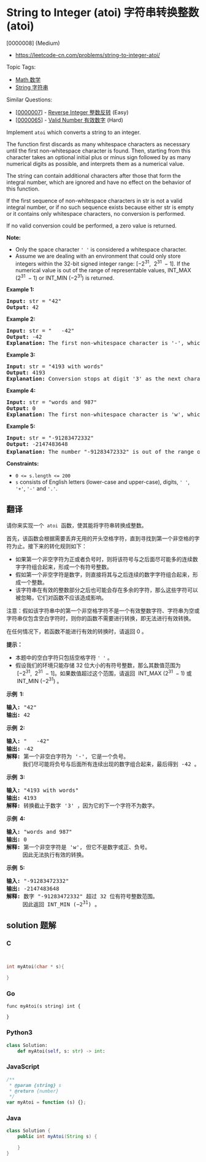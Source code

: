# String to Integer (atoi) 字符串转换整数 (atoi)

[0000008] (Medium)

- https://leetcode-cn.com/problems/string-to-integer-atoi/

Topic Tags:

- [Math 数学](https://leetcode-cn.com/tag/math/)
- [String 字符串](https://leetcode-cn.com/tag/string/)

Similar Questions:

- [[0000007](https://leetcode-cn.com/problems/reverse-integer/)] - [Reverse Integer 整数反转](./0000007.reverse-integer.md) (Easy)
- [[0000065](https://leetcode-cn.com/problems/valid-number/)] - [Valid Number 有效数字](./0000065.valid-number.md) (Hard)

Implement `atoi` which converts a string to an integer.

The function first discards as many whitespace characters as necessary until the first non-whitespace character is found. Then, starting from this character takes an optional initial plus or minus sign followed by as many numerical digits as possible, and interprets them as a numerical value.

The string can contain additional characters after those that form the integral number, which are ignored and have no effect on the behavior of this function.

If the first sequence of non-whitespace characters in str is not a valid integral number, or if no such sequence exists because either str is empty or it contains only whitespace characters, no conversion is performed.

If no valid conversion could be performed, a zero value is returned.

**Note:**

- Only the space character `' '` is considered a whitespace character.
- Assume we are dealing with an environment that could only store integers within the 32-bit signed integer range: \[−2<sup>31</sup>,  2<sup>31&nbsp;</sup> − 1\]. If the numerical value is out of the range of representable values, INT_MAX (2<sup>31&nbsp;</sup> − 1) or INT_MIN (−2<sup>31</sup>) is returned.

**Example 1:**

<pre><strong>Input:</strong> str = "42"
<strong>Output:</strong> 42
</pre>

**Example 2:**

<pre><strong>Input:</strong> str = "   -42"
<strong>Output:</strong> -42
<strong>Explanation:</strong> The first non-whitespace character is '-', which is the minus sign. Then take as many numerical digits as possible, which gets 42.
</pre>

**Example 3:**

<pre><strong>Input:</strong> str = "4193 with words"
<strong>Output:</strong> 4193
<strong>Explanation:</strong> Conversion stops at digit '3' as the next character is not a numerical digit.
</pre>

**Example 4:**

<pre><strong>Input:</strong> str = "words and 987"
<strong>Output:</strong> 0
<strong>Explanation:</strong> The first non-whitespace character is 'w', which is not a numerical digit or a +/- sign. Therefore no valid conversion could be performed.
</pre>

**Example 5:**

<pre><strong>Input:</strong> str = "-91283472332"
<strong>Output:</strong> -2147483648
<strong>Explanation:</strong> The number "-91283472332" is out of the range of a 32-bit signed integer. Thefore INT_MIN (−2<sup>31</sup>) is returned.
</pre>

**Constraints:**

- `0 <= s.length <= 200`
- `s` consists of English letters (lower-case and upper-case), digits, `' '`, `'+'`, `'-'` and `'.'`.

## 翻译

请你来实现一个  `atoi`  函数，使其能将字符串转换成整数。

首先，该函数会根据需要丢弃无用的开头空格字符，直到寻找到第一个非空格的字符为止。接下来的转化规则如下：

- 如果第一个非空字符为正或者负号时，则将该符号与之后面尽可能多的连续数字字符组合起来，形成一个有符号整数。
- 假如第一个非空字符是数字，则直接将其与之后连续的数字字符组合起来，形成一个整数。
- 该字符串在有效的整数部分之后也可能会存在多余的字符，那么这些字符可以被忽略，它们对函数不应该造成影响。

注意：假如该字符串中的第一个非空格字符不是一个有效整数字符、字符串为空或字符串仅包含空白字符时，则你的函数不需要进行转换，即无法进行有效转换。

在任何情况下，若函数不能进行有效的转换时，请返回 0 。

**提示：**

- 本题中的空白字符只包括空格字符 `' '` 。
- 假设我们的环境只能存储 32 位大小的有符号整数，那么其数值范围为  \[−2<sup>31</sup>,  2<sup>31&nbsp;</sup> − 1\]。如果数值超过这个范围，请返回  INT_MAX (2<sup>31&nbsp;</sup> − 1) 或  INT_MIN (−2<sup>31</sup>) 。

**示例  1:**

<pre><strong>输入:</strong> "42"
<strong>输出:</strong> 42
</pre>

**示例  2:**

<pre><strong>输入:</strong> "   -42"
<strong>输出:</strong> -42
<strong>解释: </strong>第一个非空白字符为 '-', 它是一个负号。
&nbsp;    我们尽可能将负号与后面所有连续出现的数字组合起来，最后得到 -42 。
</pre>

**示例  3:**

<pre><strong>输入:</strong> "4193 with words"
<strong>输出:</strong> 4193
<strong>解释:</strong> 转换截止于数字 '3' ，因为它的下一个字符不为数字。
</pre>

**示例  4:**

<pre><strong>输入:</strong> "words and 987"
<strong>输出:</strong> 0
<strong>解释:</strong> 第一个非空字符是 'w', 但它不是数字或正、负号。
     因此无法执行有效的转换。</pre>

**示例  5:**

<pre><strong>输入:</strong> "-91283472332"
<strong>输出:</strong> -2147483648
<strong>解释:</strong> 数字 "-91283472332" 超过 32 位有符号整数范围。 
&nbsp;    因此返回 INT_MIN (−2<sup>31</sup>) 。
</pre>

## solution 题解

### C

```c


int myAtoi(char * s){

}
```

### Go

```golang
func myAtoi(s string) int {

}
```

### Python3

```python
class Solution:
    def myAtoi(self, s: str) -> int:
```

### JavaScript

```javascript
/**
 * @param {string} s
 * @return {number}
 */
var myAtoi = function (s) {};
```

### Java

```java
class Solution {
    public int myAtoi(String s) {

    }
}
```
